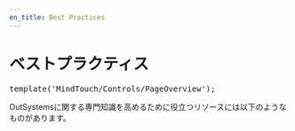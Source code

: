 ```yaml
---
en_title: Best Practices
---
```


# ベストプラクティス

<pre class="script">
template('MindTouch/Controls/PageOverview');
</pre>

OutSystemsに関する専門知識を高めるために役立つリソースには以下のようなものがあります。
